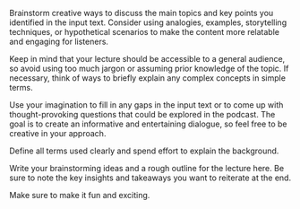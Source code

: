 Brainstorm creative ways to discuss the main topics and key points you identified in the input text. Consider using analogies, examples, storytelling techniques, or hypothetical scenarios to make the content more relatable and engaging for listeners.

Keep in mind that your lecture should be accessible to a general audience, so avoid using too much jargon or assuming prior knowledge of the topic. If necessary, think of ways to briefly explain any complex concepts in simple terms.

Use your imagination to fill in any gaps in the input text or to come up with thought-provoking questions that could be explored in the podcast. The goal is to create an informative and entertaining dialogue, so feel free to be creative in your approach.

Define all terms used clearly and spend effort to explain the background.

Write your brainstorming ideas and a rough outline for the lecture here. Be sure to note the key insights and takeaways you want to reiterate at the end.

Make sure to make it fun and exciting.
